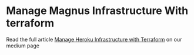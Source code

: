 # Manage Magnus Infrastructure With terraform

Read the full article [Manage Heroku Infrastructure with Terraform](https://medium.com/rackbrains/manage-heroku-infrastructure-with-terraform-4a167b850300) on our medium page
